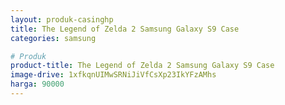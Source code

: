 ```yaml
---
layout: produk-casinghp
title: The Legend of Zelda 2 Samsung Galaxy S9 Case
categories: samsung

# Produk
product-title: The Legend of Zelda 2 Samsung Galaxy S9 Case
image-drive: 1xfkqnUIMwSRNiJiVfCsXp23IkYFzAMhs
harga: 90000
---
```

